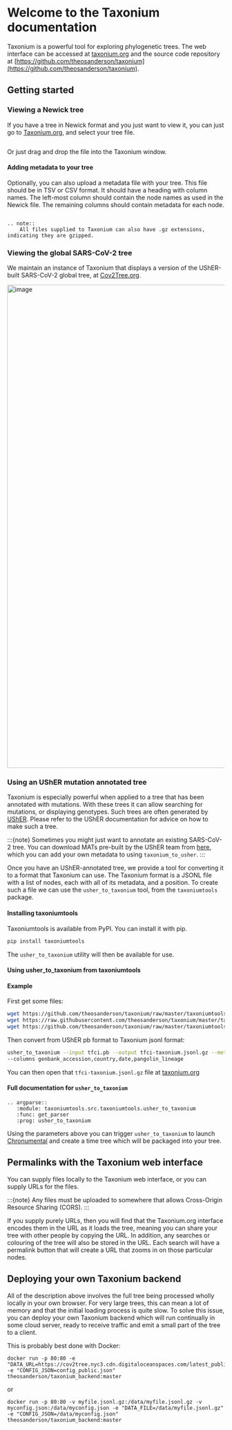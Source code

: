 # Welcome to the Taxonium documentation

Taxonium is a powerful tool for exploring phylogenetic trees. The web interface can be accessed at [taxonium.org](https://taxonium.org/) and the source code repository at [https://github.com/theosanderson/taxonium](https://github.com/theosanderson/taxonium).

## Getting started

### Viewing a Newick tree

If you have a tree in Newick format and you just want to view it, you can just go to [Taxonium.org](http://taxonium.org), and select your tree file. 

```{image} https://user-images.githubusercontent.com/19732295/169146746-4a31799a-66cf-4490-b925-ca17abf6af61.png
```

Or just drag and drop the file into the Taxonium window.

#### Adding metadata to your tree

Optionally, you can also upload a metadata file with your tree. This file should be in TSV or CSV format. It should have a heading with column names. The left-most column should contain the node names as used in the Newick file. The remaining columns should contain metadata for each node.

```{image} https://user-images.githubusercontent.com/19732295/169146935-6f40721a-7457-480a-85ed-185e5daaa205.png
```


```{eval-rst}
.. note::
    All files supplied to Taxonium can also have .gz extensions, indicating they are gzipped.
```

### Viewing the global SARS-CoV-2 tree

We maintain an instance of Taxonium that displays a version of the UShER-built SARS-CoV-2 global tree, at [Cov2Tree.org](http://cov2tree.org).

<img width="1120" alt="image" src="https://user-images.githubusercontent.com/19732295/169147139-8f67e297-9d0c-4707-9e92-95827498e24d.png">


### Using an UShER mutation annotated tree

Taxonium is especially powerful when applied to a tree that has been annotated with mutations. With these trees it can allow searching for mutations, or displaying genotypes. Such trees are often generated by [UShER](https://github.com/yatisht/usher/). Please refer to the UShER documentation for advice on how to make such a tree.

:::{note}
Sometimes you might just want to annotate an existing SARS-CoV-2 tree. You can download MATs pre-built by the UShER team from [here](https://hgwdev.gi.ucsc.edu/~angie/UShER_SARS-CoV-2/), which you can add your own metadata to using `taxonium_to_usher`.
:::

Once you have an UShER-annotated tree, we provide a tool for converting it to a format that Taxonium can use. The Taxonium format is a JSONL file with a list of nodes, each with all of its metadata, and a position. To create such a file we can use the `usher_to_taxonium` tool, from the `taxoniumtools` package.

#### Installing taxoniumtools

Taxoniumtools is available from PyPI. You can install it with pip.

```bash
pip install taxoniumtools
```

The `usher_to_taxonium` utility will then be available for use.

#### Using usher_to_taxonium from taxoniumtools

#### Example

First get some files:

```bash
wget https://github.com/theosanderson/taxonium/raw/master/taxoniumtools/test_data/tfci.meta.tsv.gz
wget https://raw.githubusercontent.com/theosanderson/taxonium/master/taxoniumtools/test_data/hu1.gb
wget https://github.com/theosanderson/taxonium/raw/master/taxoniumtools/test_data/tfci.pb
```

Then convert from UShER pb format to Taxonium jsonl format:

```bash
usher_to_taxonium --input tfci.pb --output tfci-taxonium.jsonl.gz --metadata tfci.meta.tsv.gz --genbank hu1.gb \
--columns genbank_accession,country,date,pangolin_lineage
```

You can then open that `tfci-taxonium.jsonl.gz` file at [taxonium.org](http://taxonium.org)

#### Full documentation for `usher_to_taxonium`

```{eval-rst}
.. argparse::
   :module: taxoniumtools.src.taxoniumtools.usher_to_taxonium
   :func: get_parser
   :prog: usher_to_taxonium
```

Using the parameters above you can trigger `usher_to_taxonium` to launch [Chronumental](https://github.com/theosanderson/chronumental) and create a time tree which will be packaged into your tree.

## Permalinks with the Taxonium web interface

You can supply files locally to the Taxonium web interface, or you can supply URLs for the files.

:::{note}
Any files must be uploaded to somewhere that allows Cross-Origin Resource Sharing (CORS).
:::

If you supply purely URLs, then you will find that the Taxonium.org interface encodes them in the URL as it loads the tree, meaning you can share your tree with other people by copying the URL. In addition, any searches or colouring of the tree will also be stored in the URL. Each search will have a permalink button that will create a URL that zooms in on those particular nodes.

## Deploying your own Taxonium backend

All of the description above involves the full tree being processed wholly locally in your own browser. For very large trees, this can mean a lot of memory and that the initial loading process is quite slow. To solve this issue, you can deploy your own Taxonium backend which will run continually in some cloud server, ready to receive traffic and emit a small part of the tree to a client.

This is probably best done with Docker:

```{bash}
docker run -p 80:80 -e "DATA_URL=https://cov2tree.nyc3.cdn.digitaloceanspaces.com/latest_public.jsonl.gz" -e "CONFIG_JSON=config_public.json" theosanderson/taxonium_backend:master
```

or

```{bash}
docker run -p 80:80 -v myfile.jsonl.gz:/data/myfile.jsonl.gz -v myconfig.json:/data/myconfig.json -e "DATA_FILE=/data/myfile.jsonl.gz" -e "CONFIG_JSON=/data/myconfig.json" theosanderson/taxonium_backend:master
```
